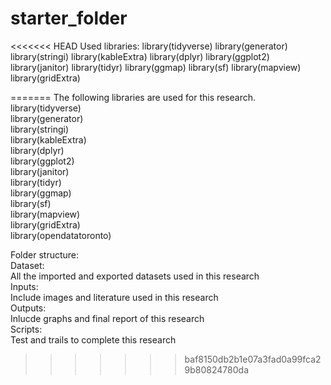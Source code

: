 # starter_folder

<<<<<<< HEAD
Used libraries:
library(tidyverse)
library(generator)
library(stringi)
library(kableExtra)
library(dplyr)
library(ggplot2)
library(janitor)
library(tidyr)
library(ggmap)
library(sf)
library(mapview)
library(gridExtra)

=======
The following libraries are used for this research.
library(tidyverse)  
library(generator)  
library(stringi)  
library(kableExtra)  
library(dplyr)  
library(ggplot2)  
library(janitor)  
library(tidyr)  
library(ggmap)  
library(sf)  
library(mapview)  
library(gridExtra)  
library(opendatatoronto)  
  
  
Folder structure:  
Dataset:  
All the imported and exported datasets used in this research  
Inputs:  
Include images and literature used in this research  
Outputs:  
Inlucde graphs and final report of this research  
Scripts:  
Test and trails to complete this research  
>>>>>>> baf8150db2b1e07a3fad0a99fca29b80824780da
